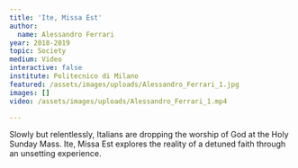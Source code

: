 ```yaml
---
title: 'Ite, Missa Est'
author:
  name: Alessandro Ferrari
year: 2018-2019
topic: Society
medium: Video
interactive: false
institute: Politecnico di Milano
featured: /assets/images/uploads/Alessandro_Ferrari_1.jpg
images: []
video: /assets/images/uploads/Alessandro_Ferrari_1.mp4

---
```

Slowly but relentlessly, Italians are dropping the worship of God at the Holy Sunday Mass. Ite, Missa Est explores the reality of a detuned faith through an unsetting experience.
